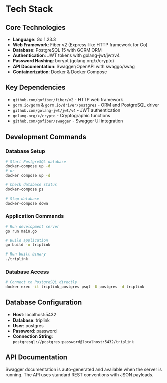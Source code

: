 # Tech Stack

## Core Technologies

- **Language**: Go 1.23.3
- **Web Framework**: Fiber v2 (Express-like HTTP framework for Go)
- **Database**: PostgreSQL 15 with GORM ORM
- **Authentication**: JWT tokens with golang-jwt/jwt/v4
- **Password Hashing**: bcrypt (golang.org/x/crypto)
- **API Documentation**: Swagger/OpenAPI with swaggo/swag
- **Containerization**: Docker & Docker Compose

## Key Dependencies

- `github.com/gofiber/fiber/v2` - HTTP web framework
- `gorm.io/gorm` & `gorm.io/driver/postgres` - ORM and PostgreSQL driver
- `github.com/golang-jwt/jwt/v4` - JWT authentication
- `golang.org/x/crypto` - Cryptographic functions
- `github.com/gofiber/swagger` - Swagger UI integration

## Development Commands

### Database Setup
```bash
# Start PostgreSQL database
docker-compose up -d
# or
docker compose up -d

# Check database status
docker-compose ps

# Stop database
docker-compose down
```

### Application Commands
```bash
# Run development server
go run main.go

# Build application
go build -o triplink

# Run built binary
./triplink
```

### Database Access
```bash
# Connect to PostgreSQL directly
docker exec -it triplink_postgres psql -U postgres -d triplink
```

## Database Configuration

- **Host**: localhost:5432
- **Database**: triplink
- **User**: postgres
- **Password**: password
- **Connection String**: `postgresql://postgres:password@localhost:5432/triplink`

## API Documentation

Swagger documentation is auto-generated and available when the server is running. The API uses standard REST conventions with JSON payloads.